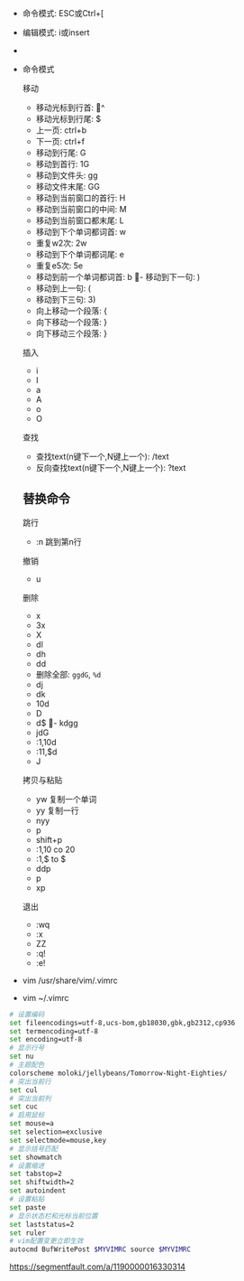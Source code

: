 
- 命令模式: ESC或Ctrl+[
- 编辑模式: i或insert
- 
- 命令模式

  移动
  - 移动光标到行首: ^
  - 移动光标到行尾: $
  - 上一页: ctrl+b
  - 下一页: ctrl+f
  - 移动到行尾: G
  - 移动到首行: 1G
  - 移动到文件头: gg
  - 移动文件末尾: GG 
  - 移动到当前窗口的首行: H
  - 移动到当前窗口的中间: M
  - 移动到当前窗口都末尾: L
  - 移动到下个单词都词首: w
  - 重复w2次: 2w
  - 移动到下个单词都词尾: e
  - 重复e5次: 5e
  - 移动到前一个单词都词首: b
  - 移动到下一句: )
  - 移动到上一句: (
  - 移动到下三句: 3)
  - 向上移动一个段落: {
  - 向下移动一个段落: }
  - 向下移动三个段落: }

  插入
  - i
  - I
  - a
  - A
  - o
  - O

  查找
  - 查找text(n键下一个,N键上一个): /text
  - 反向查找text(n键下一个,N键上一个): ?text
  
  替换命令
  - 

  跳行
  - :n 跳到第n行

  撤销
  - u

  删除
  - x
  - 3x
  - X
  - dl
  - dh
  - dd
  - 删除全部: `ggdG`, `%d`
  - dj
  - dk
  - 10d
  - D
  - d$
  - kdgg
  - jdG
  - :1,10d
  - :11,$d
  - J

  拷贝与粘贴
  - yw 复制一个单词
  - yy 复制一行
  - nyy
  - p
  - shift+p
  - :1,10 co 20
  - :1,$ to $
  - ddp
  - p
  - xp

  退出
  - :wq
  - :x
  - ZZ
  - :q!
  - :e!

- vim /usr/share/vim/.vimrc
- vim ~/.vimrc
```sh
# 设置编码
set fileencodings=utf-8,ucs-bom,gb18030,gbk,gb2312,cp936
set termencoding=utf-8
set encoding=utf-8
# 显示行号
set nu
# 主题配色
colorscheme moloki/jellybeans/Tomorrow-Night-Eighties/
# 突出当前行
set cul
# 突出当前列
set cuc
# 启用鼠标
set mouse=a
set selection=exclusive
set selectmode=mouse,key
# 显示括号匹配
set showmatch
# 设置缩进
set tabstop=2
set shiftwidth=2
set autoindent
# 设置粘贴
set paste
# 显示状态栏和光标当前位置
set laststatus=2
set ruler
# vim配置变更立即生效
autocmd BufWritePost $MYVIMRC source $MYVIMRC
```

https://segmentfault.com/a/1190000016330314